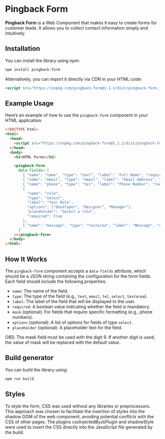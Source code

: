 # Pingback Form

**Pingback Form** is a Web Component that makes it easy to create forms for customer leads. It allows you to collect contact information simply and intuitively.

## Installation

You can install the library using npm:

```bash
npm install pingback-form
```

Alternatively, you can import it directly via CDN in your HTML code:

```html
<script src="https://unpkg.com/pingback-form@1.1.1/dist/pingback-form.js"></script>
```

## Example Usage

Here’s an example of how to use the `pingback-form` component in your HTML application:

```html
<!DOCTYPE html>
<html>
  <head>
    <script src="https://unpkg.com/pingback-form@1.1.1/dist/pingback-form.js"></script>
  </head>
  <body>
    <h2>HTML Forms</h2>

    <pingback-form
      data-fields='[
        { "name": "name", "type": "text", "label": "Full Name", "required": true },
        { "name": "email", "type": "email", "label": "Email Address", "required": true },
        { "name": "phone", "type": "tel", "label": "Phone Number", "required": false, "mask": "99 99999-9999" },
        {
          "name": "role",
          "type": "select",
          "label": "Your Role",
          "options": ["Developer", "Designer", "Manager"],
          "placeholder": "Select a role",
          "required": true
        },
        { "name": "message", "type": "textarea", "label": "Message", "required": false }
      ]'
    ></pingback-form>
  </body>
</html>
```

## How It Works

The `pingback-form` component accepts a `data-fields` attribute, which should be a JSON string containing the configuration for the form fields. Each field should include the following properties:

- `name`: The name of the field.
- `type`: The type of the field (e.g., `text`, `email`, `tel`, `select`, `textarea`).
- `label`: The label of the field that will be displayed to the user.
- `required`: A boolean value indicating whether the field is mandatory.
- `mask` (optional): For fields that require specific formatting (e.g., phone numbers).
- `options` (optional): A list of options for fields of type `select`.
- `placeholder` (optional): A placeholder text for the field.

OBS: The mask field must be used with the digit 9. If another digit is used, the value of mask will be replaced with the default value.

## Build generator

You can build the library using:

```bash
npm run build
```

## Styles

To style the form, CSS was used without any libraries or preprocessors. This approach was chosen to facilitate the insertion of styles into the shadow DOM of the web component, avoiding potential conflicts with the CSS of other pages. The plugins cssInjectedByJsPlugin and shadowStyle were used to insert the CSS directly into the JavaScript file generated by the build.
